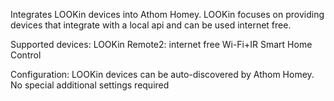 Integrates LOOKin devices into Athom Homey.
LOOKin focuses on providing devices that integrate with a local api and can be used internet free.

Supported devices:
LOOKin Remote2: internet free Wi-Fi+IR Smart Home Control

Configuration:
LOOKin devices can be auto-discovered by Athom Homey.
No special additional settings required

